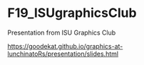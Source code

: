 # F19_ISUgraphicsClub
Presentation from ISU Graphics Club

https://goodekat.github.io/graphics-at-lunchinatoRs/presentation/slides.html
